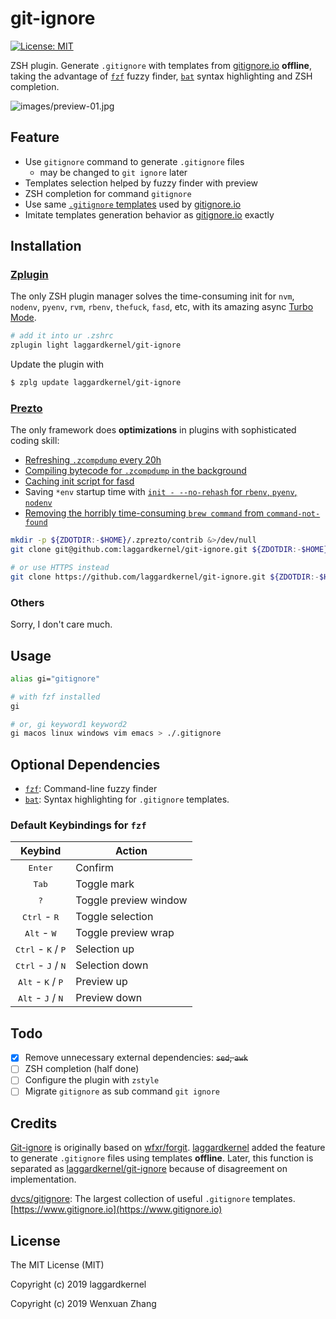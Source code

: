 # git-ignore

[![License: MIT](https://img.shields.io/badge/License-MIT-yellow.svg)](https://opensource.org/licenses/MIT)

ZSH plugin. Generate `.gitignore` with templates from [gitignore.io](https://www.gitignore.io/) **offline**, taking the advantage of [`fzf`](https://github.com/junegunn/fzf) fuzzy finder, [`bat`](https://github.com/sharkdp/bat) syntax highlighting and ZSH completion.

![images/preview-01.jpg](../assets/images/preview-01.jpg?raw=true)

## Feature
- Use `gitignore` command to generate `.gitignore` files
    - may be changed to `git ignore` later
- Templates selection helped by fuzzy finder with preview
- ZSH completion for command `gitignore`
- Use same [`.gitignore` templates](https://github.com/dvcs/gitignore) used by [gitignore.io](https://www.gitignore.io/)
- Imitate templates generation behavior as [gitignore.io](https://www.gitignore.io/) exactly

## Installation

### [Zplugin](https://github.com/zdharma/zplugin)

The only ZSH plugin manager solves the time-consuming init for `nvm`, `nodenv`, `pyenv`, `rvm`, `rbenv`, `thefuck`, `fasd`, etc, with its amazing async [Turbo Mode](https://github.com/zdharma/zplugin#turbo-mode-zsh--53).

```zsh
# add it into ur .zshrc
zplugin light laggardkernel/git-ignore
```

Update the plugin with

```zsh
$ zplg update laggardkernel/git-ignore
```

### [Prezto](https://github.com/sorin-ionescu/prezto)

The only framework does **optimizations** in plugins with sophisticated coding skill:
- [Refreshing `.zcompdump` every 20h](https://github.com/sorin-ionescu/prezto/blob/4abbc5572149baa6a5e7e38393a4b2006f01024f/modules/completion/init.zsh#L31-L41)
- [Compiling bytecode for `.zcompdump` in the background](https://github.com/sorin-ionescu/prezto/blob/4abbc5572149baa6a5e7e38393a4b2006f01024f/runcoms/zlogin#L9-L15)
- [Caching init script for fasd](https://github.com/sorin-ionescu/prezto/blob/4abbc5572149baa6a5e7e38393a4b2006f01024f/modules/fasd/init.zsh#L22-L36)
- Saving `*env` startup time with [`init - --no-rehash` for `rbenv`, `pyenv`, `nodenv`](https://github.com/sorin-ionescu/prezto/blob/4abbc5572149baa6a5e7e38393a4b2006f01024f/modules/python/init.zsh#L22)
- [Removing the horribly time-consuming `brew command` from `command-not-found`](https://github.com/sorin-ionescu/prezto/blob/4abbc5572149baa6a5e7e38393a4b2006f01024f/modules/command-not-found/init.zsh)

```zsh
mkdir -p ${ZDOTDIR:-$HOME}/.zprezto/contrib &>/dev/null
git clone git@github.com:laggardkernel/git-ignore.git ${ZDOTDIR:-$HOME}/.zprezto/contrib/git-ignore

# or use HTTPS instead
git clone https://github.com/laggardkernel/git-ignore.git ${ZDOTDIR:-$HOME}/.zprezto/contrib/git-ignore
```

### Others

Sorry, I don't care much.

## Usage

```zsh
alias gi="gitignore"

# with fzf installed
gi

# or, gi keyword1 keyword2
gi macos linux windows vim emacs > ./.gitignore
```

## Optional Dependencies
- [`fzf`](https://github.com/junegunn/fzf): Command-line fuzzy finder
- [`bat`](https://github.com/sharkdp/bat): Syntax highlighting for `.gitignore` templates.

### Default Keybindings for `fzf`

| Keybind                                       | Action                  |
| :-------------------------------------------: | ----------------------- |
| <kbd>Enter</kbd>                              | Confirm                 |
| <kbd>Tab</kbd>                                | Toggle mark             |
| <kbd>?</kbd>                                  | Toggle preview window   |
| <kbd>Ctrl</kbd> - <kbd>R</kbd>                | Toggle selection        |
| <kbd>Alt</kbd> - <kbd>W</kbd>                 | Toggle preview wrap     |
| <kbd>Ctrl</kbd> - <kbd>K</kbd> / <kbd>P</kbd> | Selection up            |
| <kbd>Ctrl</kbd> - <kbd>J</kbd> / <kbd>N</kbd> | Selection down          |
| <kbd>Alt</kbd> - <kbd>K</kbd> / <kbd>P</kbd>  | Preview up              |
| <kbd>Alt</kbd> - <kbd>J</kbd> / <kbd>N</kbd>  | Preview down            |

## Todo

- [x] Remove unnecessary external dependencies: ~~`sed`, `awk`~~
- [ ] ZSH completion (half done)
- [ ] Configure the plugin with `zstyle`
- [ ] Migrate `gitignore` as sub command `git ignore`

## Credits

[Git-ignore](https://github.com/laggardkernel) is originally based on [wfxr/forgit](https://github.com/wfxr/forgit). [laggardkernel](https://github.com/laggardkernel) added the feature to generate `.gitignore` files using templates **offline**. Later, this function is separated as [laggardkernel/git-ignore](https://github.com/laggardkernel) because of disagreement on implementation.

[dvcs/gitignore](https://github.com/dvcs/gitignore): The largest collection of useful `.gitignore` templates. [https://www.gitignore.io](https://www.gitignore.io)

## License

The MIT License (MIT)

Copyright (c) 2019 laggardkernel

Copyright (c) 2019 Wenxuan Zhang
